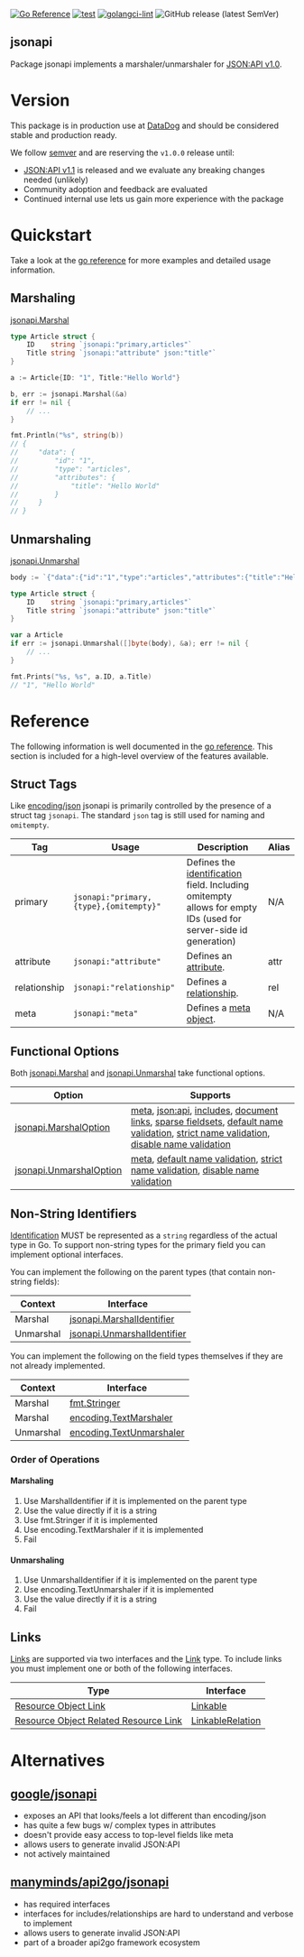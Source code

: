 [![Go Reference](https://pkg.go.dev/badge/github.com/DataDog/jsonapi.svg)](https://pkg.go.dev/github.com/DataDog/jsonapi)
[![test](https://github.com/DataDog/jsonapi/actions/workflows/test.yml/badge.svg)](https://github.com/DataDog/jsonapi/actions/workflows/test.yml)
[![golangci-lint](https://github.com/DataDog/jsonapi/actions/workflows/lint.yml/badge.svg)](https://github.com/DataDog/jsonapi/actions/workflows/lint.yml)
![GitHub release (latest SemVer)](https://img.shields.io/github/v/release/DataDog/jsonapi)

jsonapi
-----

Package jsonapi implements a marshaler/unmarshaler for [JSON:API v1.0](https://jsonapi.org/format/1.0).

# Version

This package is in production use at [DataDog](https://www.datadoghq.com/) and should be considered stable and production ready.

We follow [semver](https://semver.org/) and are reserving the `v1.0.0` release until:

- [JSON:API v1.1](https://jsonapi.org/format/1.1/) is released and we evaluate any breaking changes needed (unlikely)
- Community adoption and feedback are evaluated
- Continued internal use lets us gain more experience with the package

# Quickstart

Take a look at the [go reference](https://pkg.go.dev/github.com/DataDog/jsonapi) for more examples and detailed usage information.

## Marshaling

[jsonapi.Marshal](https://pkg.go.dev/github.com/DataDog/jsonapi#Marshal)

```go
type Article struct {
    ID    string `jsonapi:"primary,articles"`
    Title string `jsonapi:"attribute" json:"title"`
}

a := Article{ID: "1", Title:"Hello World"}

b, err := jsonapi.Marshal(&a)
if err != nil {
    // ...
}

fmt.Println("%s", string(b))
// {
//     "data": {
//         "id": "1",
//         "type": "articles",
//         "attributes": {
//             "title": "Hello World"
//         }
//     }
// }
```

## Unmarshaling

[jsonapi.Unmarshal](https://pkg.go.dev/github.com/DataDog/jsonapi#Marshal)

```go
body := `{"data":{"id":"1","type":"articles","attributes":{"title":"Hello World"}}}`

type Article struct {
    ID    string `jsonapi:"primary,articles"`
    Title string `jsonapi:"attribute" json:"title"`
}

var a Article
if err := jsonapi.Unmarshal([]byte(body), &a); err != nil {
    // ...
}

fmt.Prints("%s, %s", a.ID, a.Title)
// "1", "Hello World"
```

# Reference

The following information is well documented in the [go reference](https://pkg.go.dev/github.com/DataDog/jsonapi). This section is included for a high-level overview of the features available.

## Struct Tags

Like [encoding/json](https://pkg.go.dev/encoding/json) jsonapi is primarily controlled by the presence of a struct tag `jsonapi`. The standard `json` tag is still used for naming and `omitempty`.

| Tag | Usage | Description | Alias |
| --- | --- | --- | --- |
| primary | `jsonapi:"primary,{type},{omitempty}"` | Defines the [identification](https://jsonapi.org/format/1.0/#document-resource-object-identification) field. Including omitempty allows for empty IDs (used for server-side id generation) | N/A |
| attribute | `jsonapi:"attribute"` | Defines an [attribute](https://jsonapi.org/format/1.0/#document-resource-object-attributes). | attr |
| relationship | `jsonapi:"relationship"` | Defines a [relationship](https://jsonapi.org/format/1.0/#document-resource-object-relationships). | rel |
| meta | `jsonapi:"meta"` | Defines a [meta object](https://jsonapi.org/format/1.0/#document-meta). | N/A |

## Functional Options

Both [jsonapi.Marshal](https://pkg.go.dev/github.com/DataDog/jsonapi#Marshal) and [jsonapi.Unmarshal](https://pkg.go.dev/github.com/DataDog/jsonapi#Unmarshal) take functional options.

| Option | Supports |
| --- | --- |
| [jsonapi.MarshalOption](https://pkg.go.dev/github.com/DataDog/jsonapi#MarshalOption) | [meta](https://pkg.go.dev/github.com/DataDog/jsonapi#MarshalMeta), [json:api](https://pkg.go.dev/github.com/DataDog/jsonapi#MarshalJSONAPI), [includes](https://pkg.go.dev/github.com/DataDog/github.com/jsonapi#MarshalInclude), [document links](https://pkg.go.dev/github.com/DataDog/jsonapi#MarshalLinks), [sparse fieldsets](https://pkg.go.dev/github.com/DataDog/jsonapi#MarshalFields), [default name validation](https://pkg.go.dev/github.com/DataDog/jsonapi#MarshalDefaultNameValidation), [strict name validation](https://pkg.go.dev/github.com/DataDog/jsonapi#MarshalStrictNameValidation), [disable name validation](https://pkg.go.dev/github.com/DataDog/jsonapi#MarshalDisableNameValidation) |
| [jsonapi.UnmarshalOption](https://pkg.go.dev/github.com/DataDog/jsonapi#UnmarshalOption) | [meta](https://pkg.go.dev/github.com/DataDog/jsonapi#UnmarshalMeta), [default name validation](https://pkg.go.dev/github.com/DataDog/jsonapi#UnmarshalDefaultNameValidation), [strict name validation](https://pkg.go.dev/github.com/DataDog/jsonapi#UnmarshalStrictNameValidation), [disable name validation](https://pkg.go.dev/github.com/DataDog/jsonapi#UnmarshalDisableNameValidation) |

## Non-String Identifiers

[Identification](https://jsonapi.org/format/1.0/#document-resource-object-identification) MUST be represented as a `string` regardless of the actual type in Go. To support non-string types for the primary field you can implement optional interfaces.

You can implement the following on the parent types (that contain non-string fields):

| Context | Interface |
| --- | --- |
| Marshal | [jsonapi.MarshalIdentifier](https://pkg.go.dev/github.com/DataDog/jsonapi#MarshalIdentifier) |
| Unmarshal | [jsonapi.UnmarshalIdentifier](https://pkg.go.dev/github.com/DataDog/jsonapi#UnmarshalIdentifier) |

You can implement the following on the field types themselves if they are not already implemented.

| Context | Interface |
| --- | --- |
| Marshal | [fmt.Stringer](https://pkg.go.dev/fmt#Stringer) |
| Marshal | [encoding.TextMarshaler](https://pkg.go.dev/encoding#TextMarshaler) |
| Unmarshal | [encoding.TextUnmarshaler](https://pkg.go.dev/encoding#TextUnmarshaler) |

### Order of Operations

#### Marshaling

1. Use MarshalIdentifier if it is implemented on the parent type
2. Use the value directly if it is a string
3. Use fmt.Stringer if it is implemented
4. Use encoding.TextMarshaler if it is implemented
5. Fail

#### Unmarshaling

1. Use UnmarshalIdentifier if it is implemented on the parent type
2. Use encoding.TextUnmarshaler if it is implemented
3. Use the value directly if it is a string
4. Fail

## Links

[Links](https://jsonapi.org/format/1.0/#document-links) are supported via two interfaces and the [Link](https://pkg.go.dev/github.com/DataDog/jsonapi#Link) type. To include links you must implement one or both of the following interfaces.

| Type | Interface |
| --- | --- |
| [Resource Object Link](https://jsonapi.org/format/1.0/#document-resource-object-links) | [Linkable](https://pkg.go.dev/github.com/DataDog/jsonapi#Linkable) |
| [Resource Object Related Resource Link](https://jsonapi.org/format/1.0/#document-resource-object-related-resource-links) | [LinkableRelation](https://pkg.go.dev/github.com/DataDog/jsonapi#LinkableRelation) |

# Alternatives

## [google/jsonapi](https://github.com/google/jsonapi)

- exposes an API that looks/feels a lot different than encoding/json
- has quite a few bugs w/ complex types in attributes
- doesn't provide easy access to top-level fields like meta
- allows users to generate invalid JSON:API
- not actively maintained

## [manyminds/api2go/jsonapi](https://github.com/manyminds/api2go/tree/master/jsonapi)

- has required interfaces
- interfaces for includes/relationships are hard to understand and verbose to implement
- allows users to generate invalid JSON:API
- part of a broader api2go framework ecosystem
